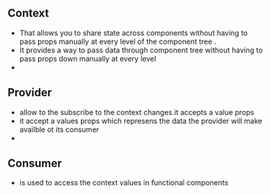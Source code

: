 ## Context

- That allows you to share state across components without having to pass props manually at every level of the component tree .
- It provides a way to pass data through component tree without having to pass props down manually at every level
-

## Provider

- allow to the subscribe to the context changes.it accepts a value props
- it accept a values props which represens the data the provider will make availble ot its consumer
-

## Consumer

- is used to access the context values in functional components
